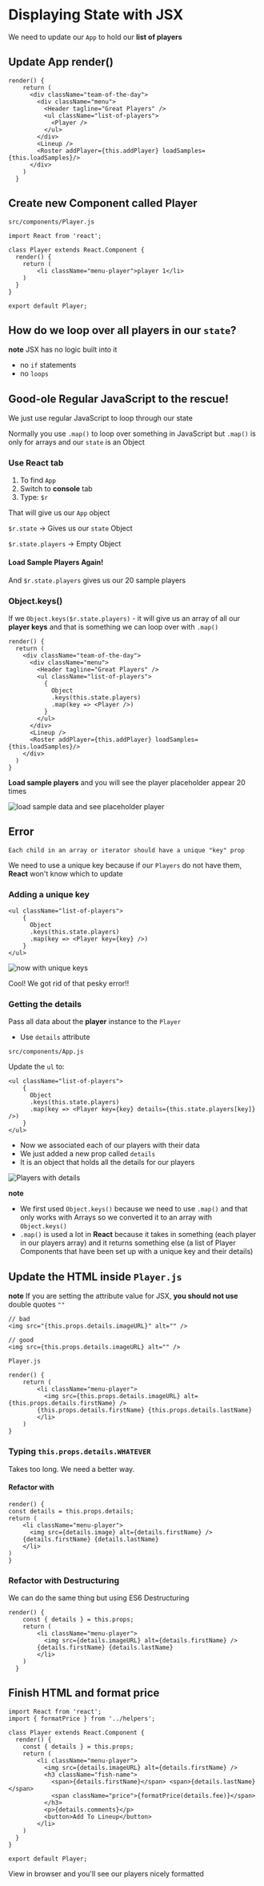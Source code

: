 # Displaying State with JSX
We need to update our `App` to hold our **list of players**

## Update App render()
```
render() {
    return (
      <div className="team-of-the-day">
        <div className="menu">
          <Header tagline="Great Players" />
          <ul className="list-of-players">
            <Player />
          </ul>
        </div>
        <Lineup />
        <Roster addPlayer={this.addPlayer} loadSamples={this.loadSamples}/>
      </div>
    )
  }
```

## Create new Component called Player

`src/components/Player.js`

```
import React from 'react';

class Player extends React.Component {
  render() {
    return (
        <li className="menu-player">player 1</li>
    )
  }
}

export default Player;
```

## How do we loop over all players in our `state`?

**note** JSX has no logic built into it

* no `if` statements
* no `loops`

## Good-ole Regular JavaScript to the rescue!
We just use regular JavaScript to loop through our state

Normally you use `.map()` to loop over something in JavaScript but `.map()` is only for arrays and our `state` is an Object

### Use React tab
1. To find `App`
2. Switch to **console** tab
3. Type: `$r`

That will give us our `App` object

`$r.state` -> Gives us our `state` Object

`$r.state.players` -> Empty Object

#### Load Sample Players Again!
And `$r.state.players` gives us our 20 sample players

### Object.keys()
If we `Object.keys($r.state.players)` - it will give us an array of all our **player keys** and that is something we can loop over with `.map()`

```
render() {
  return (
    <div className="team-of-the-day">
      <div className="menu">
        <Header tagline="Great Players" />
        <ul className="list-of-players">
          {
            Object
            .keys(this.state.players)
            .map(key => <Player />)
          }
        </ul>
      </div>
      <Lineup />
      <Roster addPlayer={this.addPlayer} loadSamples={this.loadSamples}/>
    </div>
  )
}
```

**Load sample players** and you will see the player placeholder appear 20 times

![load sample data and see placeholder player](https://i.imgur.com/j3O61Km.png)

## Error
`Each child in an array or iterator should have a unique "key" prop`

We need to use a unique key because if our `Players` do not have them, **React** won't know which to update

### Adding a unique key

```
<ul className="list-of-players">
    {
      Object
      .keys(this.state.players)
      .map(key => <Player key={key} />)
    }
</ul>
```

![now with unique keys](https://i.imgur.com/GJ4dHGb.png)

Cool! We got rid of that pesky error!!

### Getting the details
Pass all data about the **player** instance to the `Player`

* Use `details` attribute

`src/components/App.js`

Update the `ul` to:

```
<ul className="list-of-players">
    {
      Object
      .keys(this.state.players)
      .map(key => <Player key={key} details={this.state.players[key]} />)
    }
</ul>
```

* Now we associated each of our players with their data
* We just added a new prop called `details`
* It is an object that holds all the details for our players

![Players with details](https://i.imgur.com/lSMJbmU.png)

**note**

* We first used `Object.keys()` because we need to use `.map()` and that only works with Arrays so we converted it to an array with `Object.keys()`
* `.map()` is used a lot in **React** because it takes in something (each player in our players array) and it returns something else (a list of Player Components that have been set up with a unique key and their details)

## Update the HTML inside `Player.js`

**note** If you are setting the attribute value for JSX, **you should not use** double quotes `""`

```
// bad
<img src="{this.props.details.imageURL}" alt="" />

// good
<img src={this.props.details.imageURL} alt="" />
```

`Player.js`

```
render() {
    return (
        <li className="menu-player">
          <img src={this.props.details.imageURL} alt={this.props.details.firstName} />
        {this.props.details.firstName} {this.props.details.lastName}
        </li>
    )
}
```

### Typing `this.props.details.WHATEVER`
Takes too long. We need a better way.

#### Refactor with
```
render() {
const details = this.props.details;
return (
    <li className="menu-player">
      <img src={details.image} alt={details.firstName} />
    {details.firstName} {details.lastName}
    </li>
)
}
```

### Refactor with Destructuring
We can do the same thing but using ES6 Destructuring

```
render() {
    const { details } = this.props;
    return (
        <li className="menu-player">
          <img src={details.imageURL} alt={details.firstName} />
        {details.firstName} {details.lastName}
        </li>
    )
  }
```

## Finish HTML and format price
```
import React from 'react';
import { formatPrice } from '../helpers';

class Player extends React.Component {
  render() {
    const { details } = this.props;
    return (
        <li className="menu-player">
          <img src={details.imageURL} alt={details.firstName} />
          <h3 className="fish-name">
            <span>{details.firstName}</span> <span>{details.lastName}</span>
            <span className="price">{formatPrice(details.fee)}</span>
          </h3>
          <p>{details.comments}</p>
          <button>Add To Lineup</button>
        </li>
    )
  }
}

export default Player;
```

View in browser and you'll see our players nicely formatted
